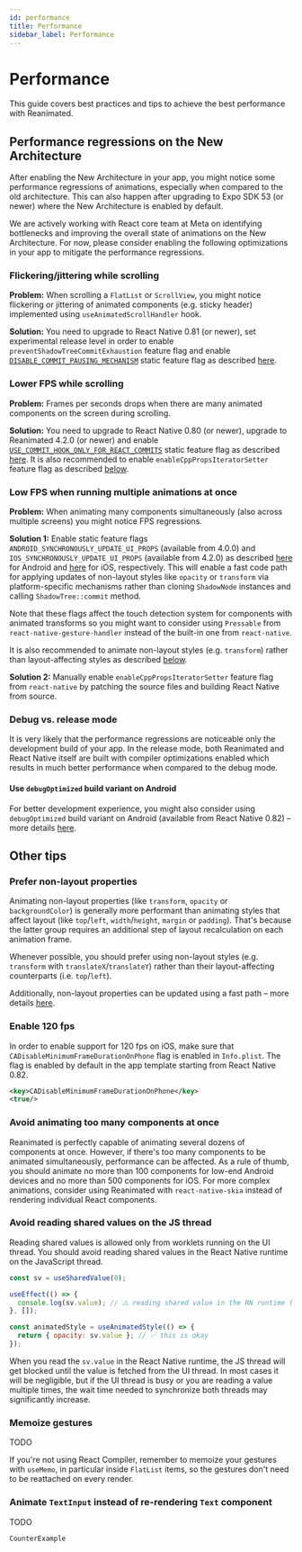 ```yaml
---
id: performance
title: Performance
sidebar_label: Performance
---
```


# Performance

This guide covers best practices and tips to achieve the best performance with Reanimated.

## Performance regressions on the New Architecture

After enabling the New Architecture in your app, you might notice some performance regressions of animations, especially when compared to the old architecture. This can also happen after upgrading to Expo SDK 53 (or newer) where the New Architecture is enabled by default.

We are actively working with React core team at Meta on identifying bottlenecks and improving the overall state of animations on the New Architecture. For now, please consider enabling the following optimizations in your app to mitigate the performance regressions.

### Flickering/jittering while scrolling

**Problem:** When scrolling a `FlatList` or `ScrollView`, you might notice flickering or jittering of animated components (e.g. sticky header) implemented using `useAnimatedScrollHandler` hook.

**Solution:** You need to upgrade to React Native 0.81 (or newer), set experimental release level in order to enable `preventShadowTreeCommitExhaustion` feature flag and enable [`DISABLE_COMMIT_PAUSING_MECHANISM`](./feature-flags#disable_commit_pausing_mechanism) static feature flag as described [here](./feature-flags#disable_commit_pausing_mechanism).

### Lower FPS while scrolling

**Problem:** Frames per seconds drops when there are many animated components on the screen during scrolling.

**Solution:** You need to upgrade to React Native 0.80 (or newer), upgrade to Reanimated 4.2.0 (or newer) and enable [`USE_COMMIT_HOOK_ONLY_FOR_REACT_COMMITS`](./feature-flags#use_commit_hook_only_for_react_commits) static feature flag as described [here](./feature-flags#use_commit_hook_only_for_react_commits). It is also recommended to enable `enableCppPropsIteratorSetter` feature flag as described [below](#low-fps).

### Low FPS when running multiple animations at once

**Problem:** When animating many components simultaneously (also across multiple screens) you might notice FPS regressions.

**Solution 1:** Enable static feature flags `ANDROID_SYNCHRONOUSLY_UPDATE_UI_PROPS` (available from 4.0.0) and `IOS_SYNCHRONOUSLY_UPDATE_UI_PROPS` (available from 4.2.0) as described [here](./feature-flags#android_synchronously_update_ui_props) for Android and [here](./feature-flags#ios_synchronously_update_ui_props) for iOS, respectively. This will enable a fast code path for applying updates of non-layout styles like `opacity` or `transform` via platform-specific mechanisms rather than cloning `ShadowNode` instances and calling `ShadowTree::commit` method.

Note that these flags affect the touch detection system for components with animated transforms so you might want to consider using `Pressable` from `react-native-gesture-handler` instead of the built-in one from `react-native`.

It is also recommended to animate non-layout styles (e.g. `transform`) rather than layout-affecting styles as described [below](#prefer-animating-non-layout-properties).

**Solution 2:** Manually enable `enableCppPropsIteratorSetter` feature flag from `react-native` by patching the source files and building React Native from source.

### Debug vs. release mode

It is very likely that the performance regressions are noticeable only the development build of your app. In the release mode, both Reanimated and React Native itself are built with compiler optimizations enabled which results in much better performance when compared to the debug mode.

#### Use `debugOptimized` build variant on Android

For better development experience, you might also consider using `debugOptimized` build variant on Android (available from React Native 0.82) – more details [here](https://reactnative.dev/blog/2025/10/08/react-native-0.82#optimized-debug-build-type-for-android).

## Other tips

### Prefer non-layout properties

Animating non-layout properties (like `transform`, `opacity` or `backgroundColor`) is generally more performant than animating styles that affect layout (like `top`/`left`, `width`/`height`, `margin` or `padding`). That's because the latter group requires an additional step of layout recalculation on each animation frame.

Whenever possible, you should prefer using non-layout styles (e.g. `transform` with `translateX`/`translateY`) rather than their layout-affecting counterparts (i.e. `top`/`left`).

Additionally, non-layout properties can be updated using a fast path – more details [here](./feature-flags#android_synchronously_update_ui_props).

### Enable 120 fps

In order to enable support for 120 fps on iOS, make sure that `CADisableMinimumFrameDurationOnPhone` flag is enabled in `Info.plist`. The flag is enabled by default in the app template starting from React Native 0.82.

```xml
<key>CADisableMinimumFrameDurationOnPhone</key>
<true/>
```

### Avoid animating too many components at once

Reanimated is perfectly capable of animating several dozens of components at once. However, if there's too many components to be animated simultaneously, performance can be affected. As a rule of thumb, you should animate no more than 100 components for low-end Android devices and no more than 500 components for iOS. For more complex animations, consider using Reanimated with `react-native-skia` instead of rendering individual React components.

### Avoid reading shared values on the JS thread

Reading shared values is allowed only from worklets running on the UI thread. You should avoid reading shared values in the React Native runtime on the JavaScript thread.

```js
const sv = useSharedValue(0);

useEffect(() => {
  console.log(sv.value); // ⚠️ reading shared value in the RN runtime (not recommended)
}, []);

const animatedStyle = useAnimatedStyle(() => {
  return { opacity: sv.value }; // ✅ this is okay
});
```

When you read the `sv.value` in the React Native runtime, the JS thread will get blocked until the value is fetched from the UI thread. In most cases it will be negligible, but if the UI thread is busy or you are reading a value multiple times, the wait time needed to synchronize both threads may significantly increase.

### Memoize gestures

TODO

If you're not using React Compiler, remember to memoize your gestures with `useMemo`, in particular inside `FlatList` items, so the gestures don't need to be reattached on every render.

### Animate `TextInput` instead of re-rendering `Text` component

TODO

`CounterExample`
